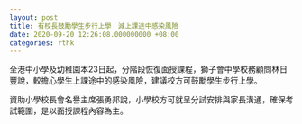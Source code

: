 ```yaml
---
layout: post
title: 有校長鼓勵學生步行上學　減上課途中感染風險
date: 2020-09-20 12:26:08.000000000 +08:00
categories: rthk
---
```


全港中小學及幼稚園本23日起，分階段恢復面授課程，獅子會中學校務顧問林日豐說，較擔心學生上課途中的感染風險，建議校方可鼓勵學生步行上學。

資助小學校長會名譽主席張勇邦說，小學校方可就呈分試安排與家長溝通，確保考試範圍，是以面授課程內容為主。
